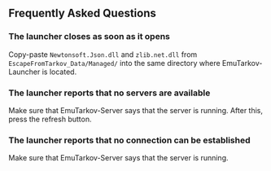 ## Frequently Asked Questions

### The launcher closes as soon as it opens
Copy-paste `Newtonsoft.Json.dll` and `zlib.net.dll` from `EscapeFromTarkov_Data/Managed/` into the same directory where EmuTarkov-Launcher is located.

### The launcher reports that no servers are available
Make sure that EmuTarkov-Server says that the server is running. After this, press the refresh button.

### The launcher reports that no connection can be established
Make sure that EmuTarkov-Server says that the server is running.
